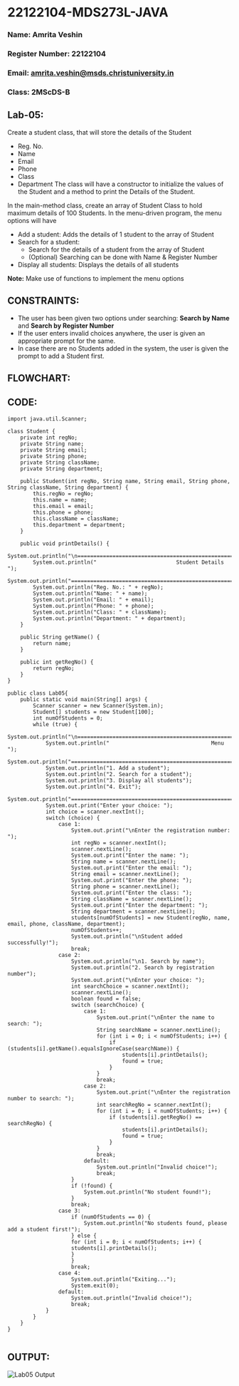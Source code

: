 # 22122104-MDS273L-JAVA
### Name: Amrita Veshin
### Register Number: 22122104
### Email: amrita.veshin@msds.christuniversity.in
### Class: 2MScDS-B
## Lab-05:

Create a student class, that will store the details of the Student
* Reg. No.
* Name
* Email
* Phone
* Class
* Department
The class will have a constructor to initialize the values of the Student and a method to print the Details of the Student.

In the main-method class, create an array of Student Class to hold maximum details of 100 Students.
In the menu-driven program, the menu options will have
* Add a student: Adds the details of 1 student to the array of Student
* Search for a student: 
    * Search for the details of a student from the array of Student
    * (Optional) Searching can be done with Name & Register Number
* Display all students: Displays the details of all students

__Note:__ Make use of functions to implement the menu options

## CONSTRAINTS: 
* The user has been given two options under searching: __Search by Name__ and __Search by Register Number__
* If the user enters invalid choices anywhere, the user is given an appropriate prompt for the same.
* In case there are no Students added in the system, the user is given the prompt to add a Student first.

## FLOWCHART: 

## CODE:
```
import java.util.Scanner;

class Student {
    private int regNo;
    private String name;
    private String email;
    private String phone;
    private String className;
    private String department;

    public Student(int regNo, String name, String email, String phone, String className, String department) {
        this.regNo = regNo;
        this.name = name;
        this.email = email;
        this.phone = phone;
        this.className = className;
        this.department = department;
    }

    public void printDetails() {
        System.out.println("\n======================================================================");
        System.out.println("                         Student Details                              ");
        System.out.println("======================================================================");
        System.out.println("Reg. No.: " + regNo);
        System.out.println("Name: " + name);
        System.out.println("Email: " + email);
        System.out.println("Phone: " + phone);
        System.out.println("Class: " + className);
        System.out.println("Department: " + department);
    }

    public String getName() {
        return name;
    }

    public int getRegNo() {
        return regNo;
    }
}

public class Lab05{
    public static void main(String[] args) {
        Scanner scanner = new Scanner(System.in);
        Student[] students = new Student[100];
        int numOfStudents = 0;
        while (true) {
            System.out.println("\n======================================================================");
            System.out.println("                                Menu                                    ");
            System.out.println("======================================================================");
            System.out.println("1. Add a student");
            System.out.println("2. Search for a student");
            System.out.println("3. Display all students");
            System.out.println("4. Exit");
            System.out.println("======================================================================");
            System.out.print("Enter your choice: ");
            int choice = scanner.nextInt();
            switch (choice) {
                case 1:
                    System.out.print("\nEnter the registration number: ");
                    int regNo = scanner.nextInt();
                    scanner.nextLine();
                    System.out.print("Enter the name: ");
                    String name = scanner.nextLine();
                    System.out.print("Enter the email: ");
                    String email = scanner.nextLine();
                    System.out.print("Enter the phone: ");
                    String phone = scanner.nextLine();
                    System.out.print("Enter the class: ");
                    String className = scanner.nextLine();
                    System.out.print("Enter the department: ");
                    String department = scanner.nextLine();
                    students[numOfStudents] = new Student(regNo, name, email, phone, className, department);
                    numOfStudents++;
                    System.out.println("\nStudent added successfully!");
                    break;
                case 2:
                    System.out.println("\n1. Search by name");
                    System.out.println("2. Search by registration number");
                    System.out.print("\nEnter your choice: ");
                    int searchChoice = scanner.nextInt();
                    scanner.nextLine();
                    boolean found = false;
                    switch (searchChoice) {
                        case 1:
                            System.out.print("\nEnter the name to search: ");
                            String searchName = scanner.nextLine();
                            for (int i = 0; i < numOfStudents; i++) {
                                if (students[i].getName().equalsIgnoreCase(searchName)) {
                                    students[i].printDetails();
                                    found = true;
                                }
                            }
                            break;
                        case 2:
                            System.out.print("\nEnter the registration number to search: ");
                            int searchRegNo = scanner.nextInt();
                            for (int i = 0; i < numOfStudents; i++) {
                                if (students[i].getRegNo() == searchRegNo) {
                                    students[i].printDetails();
                                    found = true;
                                }
                            }
                            break;
                        default:
                            System.out.println("Invalid choice!");
                            break;
                    }
                    if (!found) {
                        System.out.println("No student found!");
                    }
                    break;
                case 3:
                    if (numOfStudents == 0) {
                        System.out.println("No students found, please add a student first!");
                    } else {
                    for (int i = 0; i < numOfStudents; i++) {
                    students[i].printDetails();
                    }
                    }
                    break;
                case 4:
                    System.out.println("Exiting...");
                    System.exit(0);
                default:
                    System.out.println("Invalid choice!");
                    break;
            }
        }
    }
}
                                        

```

## OUTPUT: 
![Lab05 Output](https://github.com/AmritaVeshin/22122104-MDS273L-JAVA/assets/118504567/18544018-807a-41c5-b95d-546eda2b8ae3)
